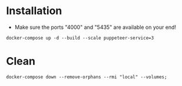 # Installation
- Make sure the ports "4000" and "5435" are available on your end!
```
docker-compose up -d --build --scale puppeteer-service=3
```

# Clean
```
docker-compose down --remove-orphans --rmi "local" --volumes;
```